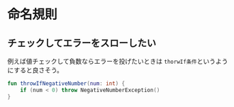 # 命名規則
## チェックしてエラーをスローしたい
例えば値チェックして負数ならエラーを投げたいときは `thorwIf条件`というようにすると良さそう。

```kotlin
fun throwIfNegativeNumber(num: int) {
    if (num < 0) throw NegativeNumberException()
}

```